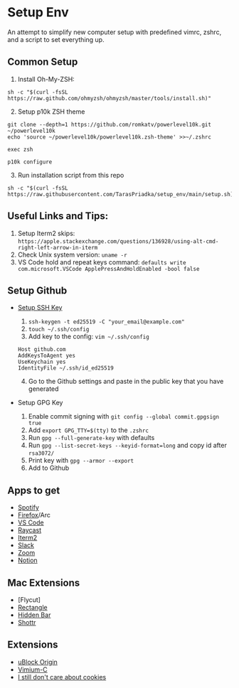 # Setup Env

An attempt to simplify new computer setup with predefined vimrc, zshrc, and a script to set everything up.

## Common Setup

1. Install Oh-My-ZSH:
```
sh -c "$(curl -fsSL https://raw.github.com/ohmyzsh/ohmyzsh/master/tools/install.sh)"
```

2. Setup p10k ZSH theme
```
git clone --depth=1 https://github.com/romkatv/powerlevel10k.git ~/powerlevel10k
echo 'source ~/powerlevel10k/powerlevel10k.zsh-theme' >>~/.zshrc

exec zsh

p10k configure
```

3. Run installation script from this repo
```
sh -c "$(curl -fsSL https://raw.githubusercontent.com/TarasPriadka/setup_env/main/setup.sh)"
```

## Useful Links and Tips:
1. Setup Iterm2 skips: `https://apple.stackexchange.com/questions/136928/using-alt-cmd-right-left-arrow-in-iterm`
2. Check Unix system version: `uname -r`
3. VS Code hold and repeat keys command: `defaults write com.microsoft.VSCode ApplePressAndHoldEnabled -bool false`

## Setup Github
- [Setup SSH Key](https://docs.github.com/en/authentication/connecting-to-github-with-ssh/generating-a-new-ssh-key-and-adding-it-to-the-ssh-agent)
  1. `ssh-keygen -t ed25519 -C "your_email@example.com"`
  2. `touch ~/.ssh/config`
  3. Add key to the config: `vim ~/.ssh/config`
  ```
  Host github.com
  AddKeysToAgent yes
  UseKeychain yes
  IdentityFile ~/.ssh/id_ed25519
  ```
  4. Go to the Github settings and paste in the public key that you have generated

- Setup GPG Key
  1. Enable commit signing with `git config --global commit.gpgsign true`
  2. Add `export GPG_TTY=$(tty)` to the `.zshrc`
  3. Run `gpg --full-generate-key` with defaults
  4. Run `gpg --list-secret-keys --keyid-format=long` and copy id after `rsa3072/`
  5. Print key with `gpg --armor --export`
  6. Add to Github
     
## Apps to get
- [Spotify](https://download.scdn.co/SpotifyInstaller.zip)
- [Firefox](https://www.mozilla.org/en-US/firefox/mac/)/Arc
- [VS Code](https://code.visualstudio.com/docs?dv=osx)
- [Raycast](https://www.raycast.com/#)
- [Iterm2](https://iterm2.com/downloads/stable/latest)
- [Slack](https://slack.com/downloads/instructions/mac)
- [Zoom](https://zoom.us/download)
- [Notion](https://www.notion.so/desktop/apple-silicon/download)

## Mac Extensions
- [Flycut]
- [Rectangle](https://github.com/rxhanson/Rectangle/releases/download/v0.68/Rectangle0.68.dmg)
- [Hidden Bar](https://apps.apple.com/us/app/hidden-bar/id1452453066?mt=12)
- [Shottr](https://shottr.cc/)



## Extensions
- [uBlock Origin](https://chrome.google.com/webstore/detail/ublock-origin/cjpalhdlnbpafiamejdnhcphjbkeiagm)
- [Vimium-C](https://chrome.google.com/webstore/detail/vimium-c-all-by-keyboard/hfjbmagddngcpeloejdejnfgbamkjaeg)
- [I still don't care about cookies](https://chrome.google.com/webstore/detail/i-still-dont-care-about-c/edibdbjcniadpccecjdfdjjppcpchdlm)
